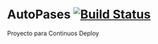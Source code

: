 # AutoPases [![Build Status](https://dev.azure.com/achavarria0727/CI/_apis/build/status/tonymanpro.AutoPases?branchName=master)](https://dev.azure.com/achavarria0727/CI/_build/latest?definitionId=1&branchName=master)
Proyecto para Continuos Deploy
